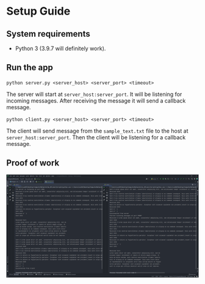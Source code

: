 # Setup Guide
## System requirements
* Python 3 (3.9.7 will definitely work).

## Run the app
`python server.py <server_host> <server_port> <timeout>`

The server will start at `server_host:server_port`. It will be listening for incoming messages.
After receiving the message it will send a callback message.

`python client.py <server_host> <server_port> <timeout>`

The client will send message from the `sample_text.txt` file to the host at
`server_host:server_port`. Then the client will be listening for a callback message.

## Proof of work
![proof image](stop_and_wait_screenshot.png)
